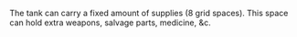 The tank can carry a fixed amount of supplies (8 grid spaces). This space can hold extra weapons, salvage parts, medicine, &c.